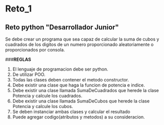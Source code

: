 # Reto_1
## Reto python "Desarrollador Junior"
Se debe crear un programa que sea capaz de calcular la suma de cubos y cuadrados de los digitos de un numero proporcionado aleatoriamente o proporcionados por consola.

###**REGLAS**
1. El lenguaje de programacion debe ser python.
2. De utilizar POO.
3. Todas las clases deben contener el metodo constructor.
4. Debe existir una clase que haga la funcion de potencia e indice.
5. Debe existir una clase llamada SumaDeCuadrados que herede la clase Potencia y calcule los cuadrados.
6. Debe existir una clase llamada SumaDeCubos que herede la clase Potencia y calcule los cubos.
7. Se deben instanciar ambas clases y calcular el resultado
8. Puede agregar codigo(atributos y metodos) a su consideracion. 
